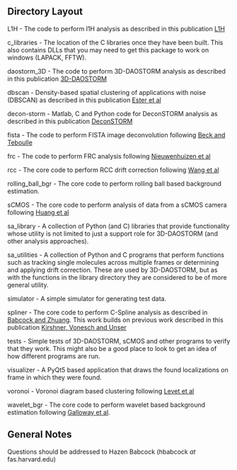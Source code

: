 
## Directory Layout ##

L1H - The code to perform l1H analysis as described in this publication [L1H](http://dx.doi.org/10.1364/OE.21.028583)

c_libraries - The location of the C libraries once they have been built. This also contains DLLs that you may need to get this package to work on windows (LAPACK, FFTW).

daostorm_3D - The code to perform 3D-DAOSTORM analysis as described in this publication [3D-DAOSTORM](http://dx.doi.org/10.1186/2192-2853-1-6)

dbscan - Density-based spatial clustering of applications with noise (DBSCAN) as described in this publication [Ester et al](http://www.aaai.org/Papers/KDD/1996/KDD96-037)

decon-storm - Matlab, C and Python code for DeconSTORM analysis as described in this publication [DeconSTORM](http://dx.doi.org/10.1016/j.bpj.2012.03.070)

fista - The code to perform FISTA image deconvolution following [Beck and Teboulle](http://dx.doi.org/10.1137/080716542)

frc - The code to perform FRC analysis following [Nieuwenhuizen et al](http://dx.doi.org/10.1038/nmeth.2448)

rcc - The core code to perform RCC drift correction following [Wang et al](http://dx.doi.org/10.1364/OE.22.015982)

rolling_ball_bgr - The core code to perform rolling ball based background estimation.

sCMOS - The core code to perform analysis of data from a sCMOS camera following [Huang et al](http://dx.doi.org/10.1038/nmeth.2488)

sa_library - A collection of Python (and C) libraries that provide functionality whose utility is not limited to just a support role for 3D-DAOSTORM (and other analysis approaches).

sa_utilities - A collection of Python and C programs that perform functions such as tracking single molecules across multiple frames or determining and applying drift correction. These are used by 3D-DAOSTORM, but as with the functions in the library directory they are considered to be of more general utility.

simulator - A simple simulator for generating test data.

spliner - The core code to perform C-Spline analysis as described in [Babcock and Zhuang](http://dx.doi.org/10.1101/083402). This work builds on previous work described in this publication [Kirshner, Vonesch and Unser](http://dx.doi.org/10.1109/ISBI.2013.6556543)

tests - Simple tests of 3D-DAOSTORM, sCMOS and other programs to verify that they work. This might also be a good place to look to get an idea of how different programs are run.

visualizer - A PyQt5 based application that draws the found localizations on frame in which they were found.

voronoi - Voronoi diagram based clustering following [Levet et al](http://dx.doi.org/10.1038/nmeth.3579)

wavelet_bgr - The core code to perform wavelet based background estimation following [Galloway et al](http://www.opticsinfobase.org/as/abstract.cfm?URI=as-63-12-1370).


## General Notes ##

Questions should be addressed to Hazen Babcock (hbabcock _at_ fas.harvard.edu)
